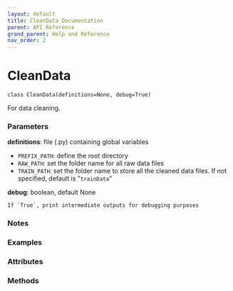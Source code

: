 ```yaml
---
layout: default
title: CleanData Documentation
parent: API Reference
grand_parent: Help and Reference
nav_order: 2
---
```


# CleanData

`class CleanData(definitions=None, debug=True)`

For data cleaning.

### Parameters

**definitions**: file (.py) containing global variables
*   `PREFIX_PATH`: define the root directory
*   `RAW_PATH`: set the folder name for all raw data files
*   `TRAIN_PATH`: set the folder name to store all the cleaned data files. If not specified, default is "`trainData`"

**debug**: boolean, default None

    If `True`, print intermediate outputs for debugging purposes

### Notes

### Examples

### Attributes

### Methods